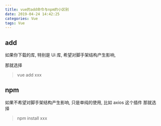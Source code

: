 ```yaml
---
title: vue的add命令与npm的小区别
date: 2019-04-24 14:42:25
categories: Vue
tags: Vue
---
```


## add
如果你下载的库, 特别是 Ui 库, 希望对脚手架结构产生影响,

那就选择 
> vue add xxx

## npm
如果不希望对脚手架结构产生影响, 只是单纯的使用, 比如 axios 这个插件
那就选择 
> npm install xxx


<div style='display: none;'>
谢谢最可爱的贝玺
</div>















